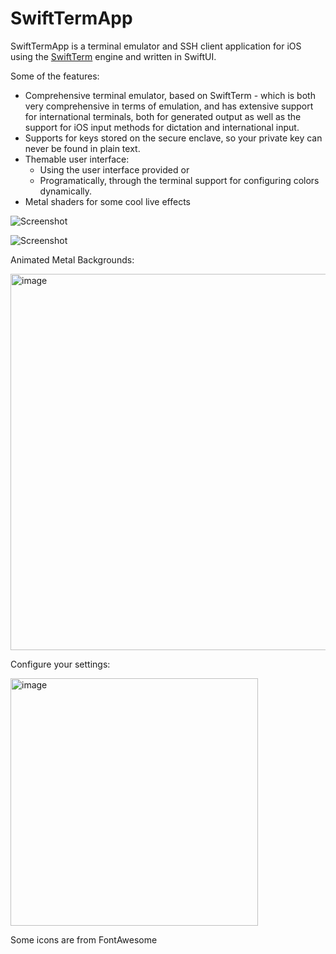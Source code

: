 # SwiftTermApp

SwiftTermApp is a terminal emulator and SSH client application for iOS
using the [SwiftTerm](https://github.com/migueldeicaza/SwiftTerm) engine and written in SwiftUI.

Some of the features:
* Comprehensive terminal emulator, based on SwiftTerm - which is both very comprehensive in terms of emulation, 
  and has extensive support for international terminals, both for generated output as well as the support for
  iOS input methods for dictation and international input.
* Supports for keys stored on the secure enclave, so your private key can never be found in plain text.
* Themable user interface:
  * Using the user interface provided or
  * Programatically, through the terminal support for configuring colors dynamically.
* Metal shaders for some cool live effects

![Screenshot](https://user-images.githubusercontent.com/36863/81033655-645d5980-8e62-11ea-91c5-1d8b1931c7ce.png)

![Screenshot](https://user-images.githubusercontent.com/36863/82780270-a441ac00-9e24-11ea-9ee1-e32357e8ab58.png)

Animated Metal Backgrounds:

<img width="602" alt="image" src="https://user-images.githubusercontent.com/36863/119248021-3d042800-bb5c-11eb-964b-206e33bc4989.png">

Configure your settings:

<img width="396" alt="image" src="https://user-images.githubusercontent.com/36863/119248029-4f7e6180-bb5c-11eb-9b4b-b3432dc0b1eb.png">

Some icons are from FontAwesome
